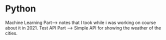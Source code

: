 # Python

Machine Learning Part--> notes that I took while i was working on course about it in 2021.
Test API Part --> Simple API for showing the weather of the cities.
